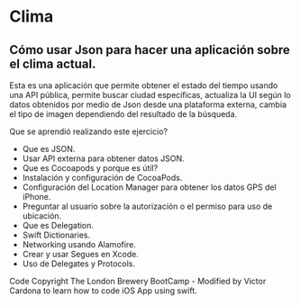 # Clima

## Cómo usar Json para hacer una aplicación sobre el clima actual.

Esta es una aplicación que permite obtener el estado del tiempo usando una API pública, permite buscar ciudad específicas, actualiza la UI según lo datos obtenidos por medio de Json desde una plataforma externa, cambia el tipo de imagen dependiendo del resultado de la búsqueda.

Que se aprendió realizando este ejercicio?

- Que es JSON.
- Usar API externa para obtener datos JSON.
- Que es Cocoapods y porque es útíl?
- Instalación y configuración de CocoaPods.
- Configuración del Location Manager para obtener los datos GPS del iPhone.
- Preguntar al usuario sobre la autorización o el permiso para uso de ubicación.
- Que es Delegation.
- Swift Dictionaries.
- Networking usando Alamofire.
- Crear y usar Segues en Xcode.
- Uso de Delegates y Protocols.

Code Copyright The London Brewery BootCamp - Modified by Victor Cardona to learn how to code iOS App using swift.
